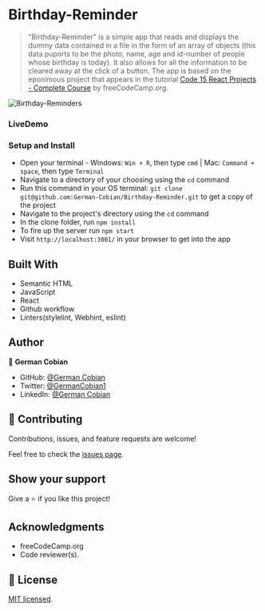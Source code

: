 # Birthday-Reminder

> "Birthday-Reminder" is a simple app that reads and displays the dummy data contained in a file in the form of an array of objects (this data puports to be the photo, name, age and id-number of people whose birthday is today). It also allows for all the information to be cleared away at the click of a button. The app is based on the eponimous project that appears in the tutorial [Code 15 React Projects - Complete Course](https://youtu.be/a_7Z7C_JCyo) by freeCodeCamp.org.

![Birthday-Reminders]('./public/birthday-reminders.png)
 
### LiveDemo


### Setup and Install

* Open your terminal - Windows: `Win + R`, then type `cmd` | Mac: `Command + space`, then type `Terminal`
* Navigate to a directory of your choosing using the `cd` command
* Run this command in your OS terminal: `git clone git@github.com:German-Cobian/Birthday-Reminder.git` to get a copy of the project
* Navigate to the project's directory using the `cd` command
* In the clone folder, run `npm install`
* To fire up the server run `npm start`
* Visit `http://localhost:3001/` in your browser to get into the app

## Built With

* Semantic HTML
* JavaScript
* React
* Github workflow
* Linters(stylelint, Webhint, eslint)


## Author

👤 **German Cobian**
* GitHub: [@German Cobian](https://github.com/German-Cobian)
* Twitter: [@GermanCobian1](https://twitter.com/GermanCobian1)
* LinkedIn: [@German Cobian](https://www.linkedin.com/in/german-cobian/)

## 🤝 Contributing

Contributions, issues, and feature requests are welcome!

Feel free to check the [issues page](https://github.com/German-Cobian/Birthday-Reminder/issues).

## Show your support

Give a ⭐️ if you like this project!

## Acknowledgments

- freeCodeCamp.org
- Code reviewer(s).

## 📝 License

[MIT licensed](https://github.com/German-Cobian/Birthday-Reminder/blob/main/LICENSE).
